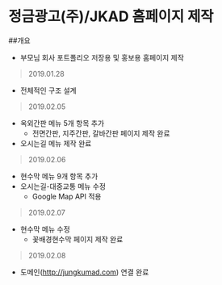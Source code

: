 # 정금광고(주)/JKAD 홈페이지 제작

##개요
- 부모님 회사 포트폴리오 저장용 및 홍보용 홈페이지 제작

> 2019.01.28
+ 전체적인 구조 설계

> 2019.02.05
+ 옥외간판 메뉴 5개 항목 추가
  + 전면간판, 지주간판, 갈바간판 페이지 제작 완료
+ 오시는길 메뉴 제작 완료

> 2019.02.06
+ 현수막 메뉴 9개 항목 추가
+ 오시는길-대중교통 메뉴 수정
  + Google Map API 적용

> 2019.02.07
+ 현수막 메뉴 수정
  + 꽃배경현수막 페이지 제작 완료

> 2019.02.08
+ 도메인(http://jungkumad.com) 연결 완료
